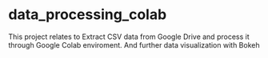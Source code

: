 # data_processing_colab
This project relates to Extract CSV data from Google Drive and process it through Google Colab enviroment. And further data visualization with Bokeh
